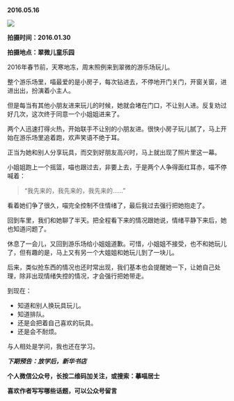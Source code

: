 
          
            
**2016.05.16**



![](//upload-images.jianshu.io/upload_images/51001-7ca80b9705f532a7.jpg)




**拍摄时间：2016.01.30**

**拍摄地点：翠微儿童乐园**

2016年春节前，天寒地冻，周末照例来到翠微的游乐场玩儿。

整个游乐场里，喵最爱的是小房子，每次钻进去，不停地开门关门，开窗关窗，进进出出，扮演着小主人。

但是每当有其他小朋友进来玩儿的时候，她就会堵在门口，不让别人进。反复劝过好几次，这次终于同意一个小姐姐进来了。

两个人迅速打得火热，开始联手不让别的小朋友进。很快小房子玩儿腻了，马上开始在游乐场里追着跑，欢声笑语不绝于耳。

正当为她和别人分享玩具，而交到好朋友高兴时，马上就出现了照片里这一幕。

小姐姐跑上一个摇篮，喵也跟过去，非要上去，于是两个人争得面红耳赤，喵不停喊着：
>“我先来的，我先来的，我先来的……”



看着她们争了很久，喵完全控制不住情绪了，最后我过去强行把她抱走了。

回到车里，我们和她聊了半天。把全程看下来的情况跟她说，情绪平静下来后，她也知道问题了。

休息了一会儿，又回到游乐场给小姐姐道歉。可惜，小姐姐不接受，也不和她玩儿了，但有趣的是，马上又有另一个大姐姐和她玩儿到了一块儿。

后来，类似抢东西的情况也还时常出现，我们基本也会提醒她一下，让她自己处理，除非出现情绪失控的情况，才会强行把她带走。

到现在：
* 知道和别人换玩具玩儿。
* 知道排队。
* 还是会把着自己喜欢的玩具。
* 还是会不耐烦。


与人相处是学问，我也还在学习。


***下期预告：放学后，新华书店***


**个人微信公众号，长按二维码加关注，或搜索：摹喵居士**

**喜欢作者写写哪些话题，可以公众号留言**




          
        